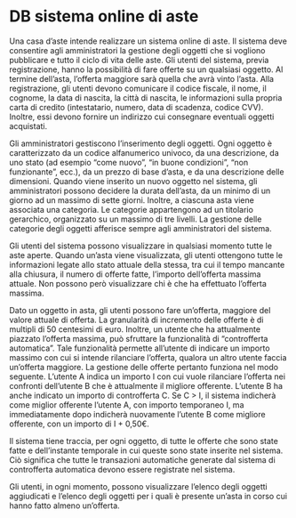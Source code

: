 # DB sistema online di aste
Una casa d’aste intende realizzare un sistema online di aste. Il sistema deve consentire agli amministratori la gestione degli oggetti che si vogliono pubblicare e tutto il ciclo di vita delle aste. Gli utenti del sistema, previa registrazione, hanno la possibilità di fare offerte su un qualsiasi oggetto. Al termine dell’asta, l’offerta maggiore sarà quella che avrà vinto l’asta. Alla registrazione, gli utenti devono comunicare il codice fiscale, il nome, il cognome, la data di nascita, la città di nascita, le informazioni sulla propria carta di credito (intestatario, numero, data di scadenza, codice CVV). Inoltre, essi devono fornire un indirizzo cui consegnare eventuali oggetti acquistati.

Gli amministratori gestiscono l’inserimento degli oggetti. Ogni oggetto è caratterizzato da un codice alfanumerico univoco, da una descrizione, da uno stato (ad esempio “come nuovo”, “in buone condizioni”, “non funzionante”, ecc.), da un prezzo di base d’asta, e da una descrizione delle dimensioni. Quando viene inserito un nuovo oggetto nel sistema, gli amministratori possono decidere la durata dell’asta, da un minimo di un giorno ad un massimo di sette giorni. Inoltre, a ciascuna asta viene associata una categoria. Le categorie appartengono ad un titolario gerarchico, organizzato su un massimo di tre livelli. La gestione delle categorie degli oggetti afferisce sempre agli amministratori del sistema.

Gli utenti del sistema possono visualizzare in qualsiasi momento tutte le aste aperte. Quando un’asta viene visualizzata, gli utenti ottengono tutte le informazioni legate allo stato attuale della stessa, tra cui il tempo mancante alla chiusura, il numero di offerte fatte, l’importo dell’offerta massima attuale. Non possono però visualizzare chi è che ha effettuato l’offerta massima.

Dato un oggetto in asta, gli utenti possono fare un’offerta, maggiore del valore attuale di offerta. La granularità di incremento delle offerte è di multipli di 50 centesimi di euro. Inoltre, un utente che ha attualmente piazzato l’offerta massima, può sfruttare la funzionalità di “controfferta automatica”. Tale funzionalità permette all’utente di indicare un importo massimo con cui si intende rilanciare l’offerta, qualora un altro utente faccia un’offerta maggiore. La gestione delle offerte pertanto funziona nel modo seguente. L’utente A indica un importo I con cui vuole rilanciare l’offerta nei confronti dell’utente B che è attualmente il migliore offerente. L’utente B ha anche indicato un importo di controfferta C. Se C > I, il sistema indicherà come miglior offerente l’utente A, con importo temporaneo I, ma immediatamente dopo indicherà nuovamente l’utente B come migliore offerente, con un importo di I + 0,50€.

Il sistema tiene traccia, per ogni oggetto, di tutte le offerte che sono state fatte e dell’instante temporale in cui queste sono state inserite nel sistema. Ciò significa che tutte le transazioni automatiche generate dal sistema di controfferta automatica devono essere registrate nel sistema.

Gli utenti, in ogni momento, possono visualizzare l’elenco degli oggetti aggiudicati e l’elenco degli oggetti per i quali è presente un’asta in corso cui hanno fatto almeno un’offerta.
